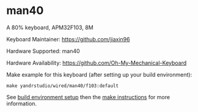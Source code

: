 man40
===

A 80% keyboard, APM32F103, 8M

Keyboard Maintainer: https://github.com/jiaxin96

Hardware Supported: man40

Hardware Availability: https://github.com/Oh-My-Mechanical-Keyboard 

Make example for this keyboard (after setting up your build environment):

    make yandrstudio/wired/man40/f103:default

See [build environment setup](https://docs.qmk.fm/#/getting_started_build_tools) then the [make instructions](https://docs.qmk.fm/#/getting_started_make_guide) for more information.

